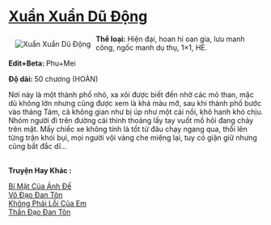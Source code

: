 <a href="https://utruyen.com/xuan-xuan-du-dong/19453/" title="Xuẩn Xuẩn Dũ Động"><h1>Xuẩn Xuẩn Dũ Động</h1></a><div style="display:table"><img align="right" style="float: left; padding: 10px;" src="https://utruyen.com/images/story/200x260/xuan-xuan-du-dong.jpg" alt="Xuẩn Xuẩn Dũ Động"><b>Thể loại:</b> Hiện đại, hoan hỉ oan gia, lưu manh công, ngốc manh dụ thụ, 1×1, HE.<p></p><b>Edit+Beta: </b>Phu+Mei<p></p><b>Độ dài: </b>50 chương (HOÀN)<p></p>Nơi này là một thành phố nhỏ, xa xôi được biết đến nhờ các mỏ than, mặc dù không lớn nhưng cũng được xem là khá màu mỡ, sau khi thành phố bước vào tháng Tám, cả không gian như bị úp như một cái nồi, khô hanh khó chịu. Nhóm người đi trên đường cái thỉnh thoảng lấy tay vuốt mồ hôi đang chảy trên mặt. Mấy chiếc xe không tính là tốt từ đâu chạy ngang qua, thổi lên từng trận khói bụi, mọi người vội vàng che miệng lại, tuy có giận giữ nhưng cũng bất đắc dĩ...</div><p><br><b>Truyện Hay Khác :</b></p><a href="https://utruyen.com/bi-mat-cua-anh-de/19344/" alt="Bí Mật Của Ảnh Đế">Bí Mật Của Ảnh Đế</a><br/><a href="https://truyenhot2019.blogspot.com/2019/12/vo-dao-dan-ton.html" alt="Võ Đạo Đan Tôn">Võ Đạo Đan Tôn</a><br/><a href="https://dammy2019.blogspot.com/2019/11/khong-phai-loi-cua-em.html" alt="Không Phải Lỗi Của Em">Không Phải Lỗi Của Em</a><br/><a href="https://github.com/quanluxury/truyenhot/tree/master/truyenhay/17478/" alt="Thần Đạo Đan Tôn">Thần Đạo Đan Tôn</a><br/>